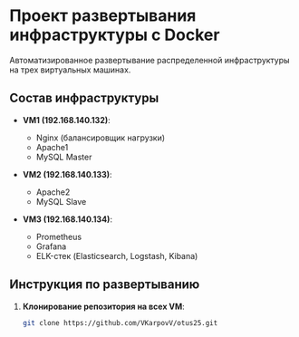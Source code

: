 # Проект развертывания инфраструктуры с Docker

Автоматизированное развертывание распределенной инфраструктуры на трех виртуальных машинах.

## Состав инфраструктуры

- **VM1 (192.168.140.132)**:
  - Nginx (балансировщик нагрузки)
  - Apache1
  - MySQL Master

- **VM2 (192.168.140.133)**:
  - Apache2
  - MySQL Slave

- **VM3 (192.168.140.134)**:
  - Prometheus
  - Grafana
  - ELK-стек (Elasticsearch, Logstash, Kibana)

## Инструкция по развертыванию

1. **Клонирование репозитория на всех VM**:
   ```bash
   git clone https://github.com/VKarpovV/otus25.git
